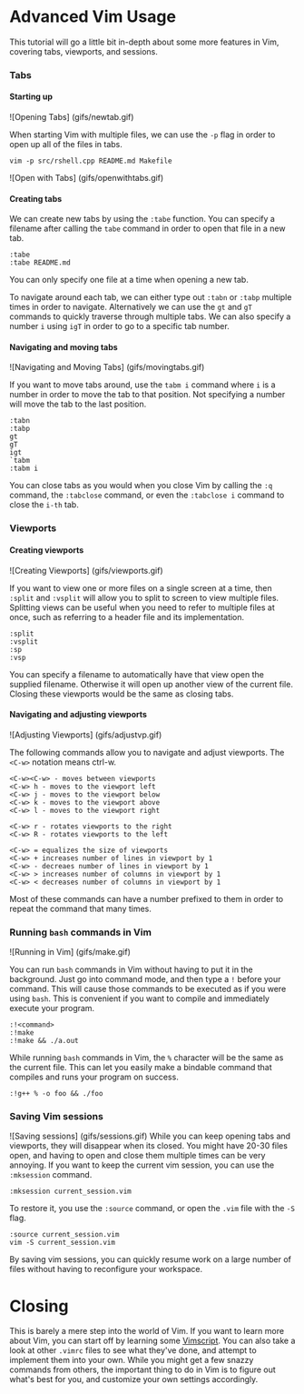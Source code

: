 # Advanced Vim Usage
This tutorial will go a little bit in-depth about some more features in Vim, covering tabs, viewports, and sessions.

### Tabs

#### Starting up

![Opening Tabs] (gifs/newtab.gif)

When starting Vim with multiple files, we can use the `-p` flag in order to open up all of the files in tabs.
```
vim -p src/rshell.cpp README.md Makefile
```

![Open with Tabs] (gifs/openwithtabs.gif)

#### Creating tabs

We can create new tabs by using the `:tabe` function. You can specify a filename after calling the `tabe` command in order to open that file in a new tab.
```
:tabe
:tabe README.md
```

You can only specify one file at a time when opening a new tab.

To navigate around each tab, we can either type out `:tabn` or `:tabp` multiple times in order to navigate.
Alternatively we can use the `gt` and `gT` commands to quickly traverse through multiple tabs.
We can also specify a number `i` using `igT` in order to go to a specific tab number.

#### Navigating and moving tabs

![Navigating and Moving Tabs] (gifs/movingtabs.gif)

If you want to move tabs around, use the `tabm i` command where `i` is a number in order to move the tab to that position.
Not specifying a number will move the tab to the last position.

```
:tabn
:tabp
gt
gT
igt
`tabm
:tabm i
```

You can close tabs as you would when you close Vim by calling the `:q` command, the `:tabclose` command, or even the `:tabclose i` command to close the `i-th` tab.

### Viewports

#### Creating viewports

![Creating Viewports] (gifs/viewports.gif)

If you want to view one or more files on a single screen at a time, then `:split` and `:vsplit` will allow you to split to screen to view multiple files.
Splitting views can be useful when you need to refer to multiple files at once, such as referring to a header file and its implementation.

```
:split
:vsplit
:sp
:vsp
```

You can specify a filename to automatically have that view open the supplied filename.
Otherwise it will open up another view of the current file.
Closing these viewports would be the same as closing tabs.

#### Navigating and adjusting viewports

![Adjusting Viewports] (gifs/adjustvp.gif)

The following commands allow you to navigate and adjust viewports. The `<C-w>` notation means ctrl-w.

```
<C-w><C-w> - moves between viewports
<C-w> h - moves to the viewport left
<C-w> j - moves to the viewport below
<C-w> k - moves to the viewport above
<C-w> l - moves to the viewport right

<C-w> r - rotates viewports to the right
<C-w> R - rotates viewports to the left

<C-w> = equalizes the size of viewports
<C-w> + increases number of lines in viewport by 1
<C-w> - decreaes number of lines in viewport by 1
<C-w> > increases number of columns in viewport by 1
<C-w> < decreases number of columns in viewport by 1

```

Most of these commands can have a number prefixed to them in order to repeat the command that many times.

### Running `bash` commands in Vim
![Running in Vim] (gifs/make.gif)

You can run `bash` commands in Vim without having to put it in the background.
Just go into command mode, and then type a `!` before your command.
This will cause those commands to be executed as if you were using `bash`.
This is convenient if you want to compile and immediately execute your program.

```
:!<command>
:!make
:!make && ./a.out
```
While running `bash` commands in Vim, the `%` character will be the same as the current file.
This can let you easily make a bindable command that compiles and runs your program on success.
```
:!g++ % -o foo && ./foo
```

### Saving Vim sessions

![Saving sessions] (gifs/sessions.gif)
While you can keep opening tabs and viewports, they will disappear when its closed.
You might have 20-30 files open, and having to open and close them multiple times can be very annoying.
If you want to keep the current vim session, you can use the `:mksession` command.
```
:mksession current_session.vim
```
To restore it, you use the `:source` command, or open the `.vim` file with the `-S` flag.
```
:source current_session.vim
vim -S current_session.vim
```
By saving vim sessions, you can quickly resume work on a large number of files without having to reconfigure your workspace.

# Closing
This is barely a mere step into the world of Vim.
If you want to learn more about Vim, you can start off by learning some [Vimscript](http://learnvimscriptthehardway.stevelosh.com).
You can also take a look at other `.vimrc` files to see what they've done, and attempt to implement them into your own.
While you might get a few snazzy commands from others, the important thing to do in Vim is to figure out what's best for you, and customize your own settings accordingly.
